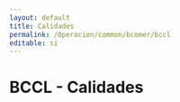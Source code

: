 ```yaml
---
layout: default
title: Calidades
permalink: /Operacion/common/bcomer/bccl
editable: si
---
```


# BCCL - Calidades

